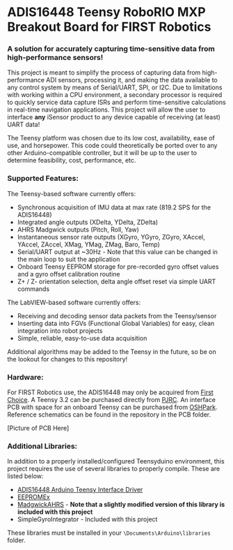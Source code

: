 # ADIS16448 Teensy RoboRIO MXP Breakout Board for FIRST Robotics
### A solution for accurately capturing time-sensitive data from high-performance sensors! 

This project is meant to simplify the process of capturing data from high-performance ADI sensors, processing it, and making the data available to any control system by means of Serial/UART, SPI, or I2C. Due to limitations with working within a CPU environment, a secondary processor is required to quickly service data capture ISRs and perform time-sensitive calculations in real-time navigation applications. This project will allow the user to interface **any** iSensor product to any device capable of receiving (at least) UART data! 

The Teensy platform was chosen due to its low cost, availability, ease of use, and horsepower. This code could theoretically be ported over to any other Arduino-compatible controller, but it will be up to the user to determine feasibility, cost, performance, etc. 

### Supported Features:

The Teensy-based software currently offers:
- Synchronous acquisition of IMU data at max rate (819.2 SPS for the ADIS16448)
- Integrated angle outputs (XDelta, YDelta, ZDelta)
- AHRS Madgwick outputs (Pitch, Roll, Yaw)
- Instantaneous sensor rate outputs (XGyro, YGyro, ZGyro, XAccel, YAccel, ZAccel, XMag, YMag, ZMag, Baro, Temp)
- Serial/UART output at ~30Hz - Note that this value can be changed in the main loop to suit the application
- Onboard Teensy EEPROM storage for pre-recorded gyro offset values and a gyro offset calibration routine
- Z+ / Z- orientation selection, delta angle offset reset via simple UART commands

The LabVIEW-based software currently offers:
- Receiving and decoding sensor data packets from the Teensy/sensor
- Inserting data into FGVs (Functional Global Variables) for easy, clean integration into robot projects
- Simple, reliable, easy-to-use data acquisition

Additional algorithms may be added to the Teensy in the future, so be on the lookout for changes to this repository! 

### Hardware:
For FIRST Robotics use, the ADIS16448 may only be acquired from [First Choice](http://firstchoicebyandymark.com/fc17-007). A Teensy 3.2 can be purchased directly from [PJRC](https://www.pjrc.com/store/teensy32.html). 
An interface PCB with space for an onboard Teensy can be purchased from [OSHPark](https://oshpark.com/shared_projects/kfl18WHg). Reference schematics can be found in the repository in the PCB folder. 

[Picture of PCB Here]

### Additional Libraries:
In addition to a properly installed/configured Teensyduino environment, this project requires the use of several libraries to properly compile. These are listed below:

- [ADIS16448 Arduino Teensy Interface Driver](https://github.com/juchong/ADIS16448-Arduino-Teensy) 
- [EEPROMEx](https://github.com/thijse/Arduino-EEPROMEx)
- [MadgwickAHRS](https://github.com/arduino-libraries/MadgwickAHRS) - **Note that a slightly modified version of this library is included with this project**
- SimpleGyroIntegrator - Included with this project

These libraries must be installed in your `\Documents\Arduino\libraries` folder. 
